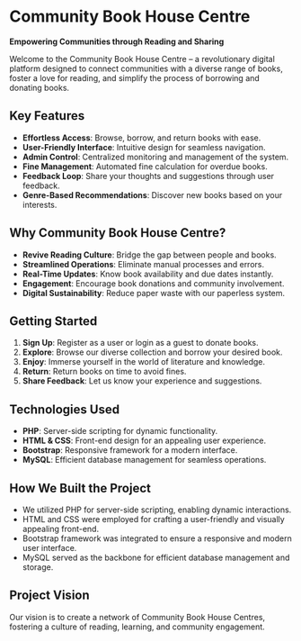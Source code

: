 # Community Book House Centre

**Empowering Communities through Reading and Sharing**

Welcome to the Community Book House Centre – a revolutionary digital platform designed to connect communities with a diverse range of books, foster a love for reading, and simplify the process of borrowing and donating books.

## Key Features

- **Effortless Access**: Browse, borrow, and return books with ease.
- **User-Friendly Interface**: Intuitive design for seamless navigation.
- **Admin Control**: Centralized monitoring and management of the system.
- **Fine Management**: Automated fine calculation for overdue books.
- **Feedback Loop**: Share your thoughts and suggestions through user feedback.
- **Genre-Based Recommendations**: Discover new books based on your interests.

## Why Community Book House Centre?

- **Revive Reading Culture**: Bridge the gap between people and books.
- **Streamlined Operations**: Eliminate manual processes and errors.
- **Real-Time Updates**: Know book availability and due dates instantly.
- **Engagement**: Encourage book donations and community involvement.
- **Digital Sustainability**: Reduce paper waste with our paperless system.

## Getting Started

1. **Sign Up**: Register as a user or login as a guest to donate books.
2. **Explore**: Browse our diverse collection and borrow your desired book.
3. **Enjoy**: Immerse yourself in the world of literature and knowledge.
4. **Return**: Return books on time to avoid fines.
5. **Share Feedback**: Let us know your experience and suggestions.

## Technologies Used

- **PHP**: Server-side scripting for dynamic functionality.
- **HTML & CSS**: Front-end design for an appealing user experience.
- **Bootstrap**: Responsive framework for a modern interface.
- **MySQL**: Efficient database management for seamless operations.

## How We Built the Project

- We utilized PHP for server-side scripting, enabling dynamic interactions.
- HTML and CSS were employed for crafting a user-friendly and visually appealing front-end.
- Bootstrap framework was integrated to ensure a responsive and modern user interface.
- MySQL served as the backbone for efficient database management and storage.

## Project Vision

Our vision is to create a network of Community Book House Centres, fostering a culture of reading, learning, and community engagement.
